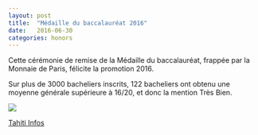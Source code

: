 ```yaml
---
layout: post
title:  "Médaille du baccalauréat 2016"
date:   2016-06-30
categories: honors
---
```


Cette cérémonie de remise de la Médaille du baccalauréat, frappée par la Monnaie de Paris, félicite la promotion 2016.

Sur plus de 3000 bacheliers inscrits, 122 bacheliers ont obtenu une moyenne générale supérieure à 16/20, et donc la mention Très Bien. 

<img src="../_site/assets/images/honors/medailledubaccalaureat.png">

[Tahiti Infos](https://www.tahiti-infos.com/APF-122-bacheliers-ayant-recu-la-mention-tres-bien-medailles_a150482.html)